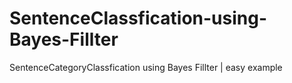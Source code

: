 # SentenceClassfication-using-Bayes-Fillter
SentenceCategoryClassfication using Bayes Fillter | easy example
